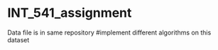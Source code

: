 # INT_541_assignment
Data file is in same repository
#implement different algorithms on this dataset
 
